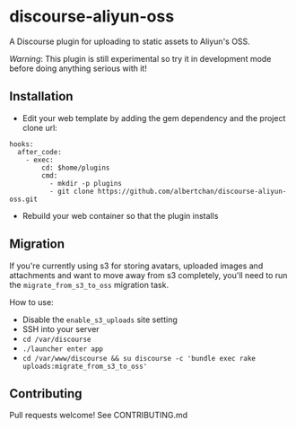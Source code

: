 discourse-aliyun-oss
====================

A Discourse plugin for uploading to static assets to Aliyun's OSS.

_Warning_: This plugin is still experimental so try it in development mode
before doing anything serious with it!

## Installation

* Edit your web template by adding the gem dependency and the project clone url:

```
hooks:
  after_code:
    - exec:
        cd: $home/plugins
        cmd:
          - mkdir -p plugins
          - git clone https://github.com/albertchan/discourse-aliyun-oss.git
```

* Rebuild your web container so that the plugin installs

## Migration

If you're currently using s3 for storing avatars, uploaded images and
attachments and want to move away from s3 completely, you'll need to run the
`migrate_from_s3_to_oss` migration task.

How to use:

* Disable the `enable_s3_uploads` site setting
* SSH into your server
* `cd /var/discourse`
* `./launcher enter app`
* `cd /var/www/discourse && su discourse -c 'bundle exec rake uploads:migrate_from_s3_to_oss'`

## Contributing

Pull requests welcome! See CONTRIBUTING.md
